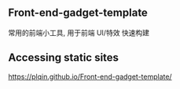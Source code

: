 ## Front-end-gadget-template

常用的前端小工具, 用于前端 UI/特效 快速构建 

## Accessing static sites 

https://plqin.github.io/Front-end-gadget-template/
